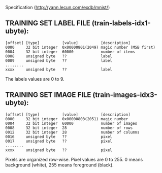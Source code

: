 Specification
(http://yann.lecun.com/exdb/mnist/)

TRAINING SET LABEL FILE (train-labels-idx1-ubyte):
----------------------------

```
[offset] [type]          [value]          [description]
0000     32 bit integer  0x00000801(2049) magic number (MSB first)
0004     32 bit integer  60000            number of items
0008     unsigned byte   ??               label
0009     unsigned byte   ??               label
........
xxxx     unsigned byte   ??               label
```

The labels values are 0 to 9.

TRAINING SET IMAGE FILE (train-images-idx3-ubyte):
----------------------------

```
[offset] [type]          [value]          [description]
0000     32 bit integer  0x00000803(2051) magic number
0004     32 bit integer  60000            number of images
0008     32 bit integer  28               number of rows
0012     32 bit integer  28               number of columns
0016     unsigned byte   ??               pixel
0017     unsigned byte   ??               pixel
........
xxxx     unsigned byte   ??               pixel
```

Pixels are organized row-wise. Pixel values are 0 to 255. 0 means background (white), 255 means foreground (black).            
